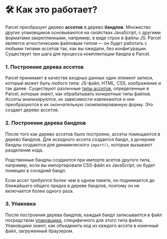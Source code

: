 # 🛠 Как это работает?

Parcel преобразует дерево **ассетов** в дерево **бандлов**. Множество других упаковщиков основываются на свойствах JavaScript, с другими форматами закрепленными, например, в виде строк в файлы JS. Parcel является агностическим файловым типом&nbsp;&mdash; он будет работать с любыми типами ассетов так, как вы ожидали, без конфигурации. Существует три шага для процесса комплектации бандла в Parcel.

### 1. Построение дерева ассетов

Parcel принимает в качестве входных данных один элемент записи, который может быть любого типа: JS-файл, HTML, CSS, изображение и так далее. Существуют различные [типы ассетов](asset_types.html), определенные в Parcel, которые знают, как обрабатывать конкретные типы файлов. Ассеты анализируются, их зависимости извлекаются и они преобразуются в их окончательную скомпилированную форму. Это создает дерево ассетов.

### 2. Построение дерева бандлов

После того как дерево ассетов было построено, ассеты помещаются в дерево бандлов. Для исходного ассета создается бандл, а дочерние бандлы создаются для динамического `import()`, которые вызывают разделение кода.

Родственные бандлы создаются при импорте асетов другого типа, например, если вы импортировали CSS-файл из JavaScript, он будет помещен в соседний бандл.

Если ассет требуется более чем в одном пакете, он поднимается до ближайшего общего предка в дереве бандлов, поэтому он не включается более одного раза.

### 3. Упаковка

После построения дерева бандлов, каждый бандл записывается в файл посредством [упаковщика](packagers.html), специфичного для этого типа файла. Упаковщики знают, как объединить код из каждого ассета в конечный файл, загруженный браузером.
